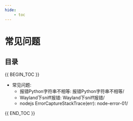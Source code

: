 ```yaml
---
hide:
    - toc
---
```

# 常见问题

## 目录

{{ BEGIN_TOC }}
- 常见问题:
    - 报错Python字符串不相等: 报错Python字符串不相等/   
    - Wayland下sniff报错: Wayland下sniff报错/
    - nodejs ErrorCaptureStackTrace(err): node-error-01/

    
{{ END_TOC }}